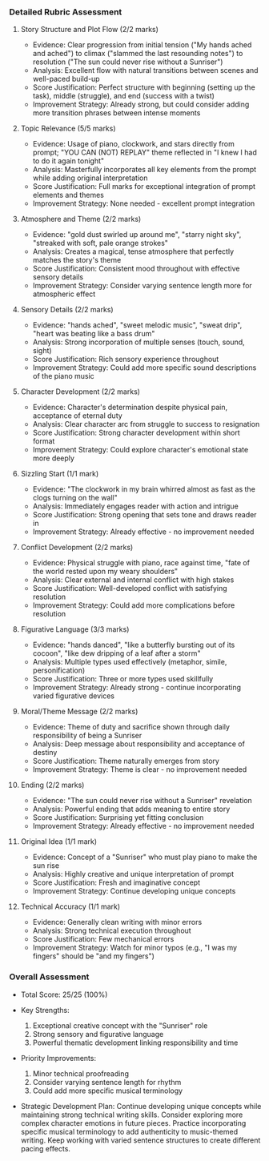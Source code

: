 ### Detailed Rubric Assessment

1. Story Structure and Plot Flow (2/2 marks)

   - Evidence: Clear progression from initial tension ("My hands ached and ached") to climax ("slammed the last resounding notes") to resolution ("The sun could never rise without a Sunriser")
   - Analysis: Excellent flow with natural transitions between scenes and well-paced build-up
   - Score Justification: Perfect structure with beginning (setting up the task), middle (struggle), and end (success with a twist)
   - Improvement Strategy: Already strong, but could consider adding more transition phrases between intense moments

2. Topic Relevance (5/5 marks)

   - Evidence: Usage of piano, clockwork, and stars directly from prompt; "YOU CAN (NOT) REPLAY" theme reflected in "I knew I had to do it again tonight"
   - Analysis: Masterfully incorporates all key elements from the prompt while adding original interpretation
   - Score Justification: Full marks for exceptional integration of prompt elements and themes
   - Improvement Strategy: None needed - excellent prompt integration

3. Atmosphere and Theme (2/2 marks)

   - Evidence: "gold dust swirled up around me", "starry night sky", "streaked with soft, pale orange strokes"
   - Analysis: Creates a magical, tense atmosphere that perfectly matches the story's theme
   - Score Justification: Consistent mood throughout with effective sensory details
   - Improvement Strategy: Consider varying sentence length more for atmospheric effect

4. Sensory Details (2/2 marks)

   - Evidence: "hands ached", "sweet melodic music", "sweat drip", "heart was beating like a bass drum"
   - Analysis: Strong incorporation of multiple senses (touch, sound, sight)
   - Score Justification: Rich sensory experience throughout
   - Improvement Strategy: Could add more specific sound descriptions of the piano music

5. Character Development (2/2 marks)

   - Evidence: Character's determination despite physical pain, acceptance of eternal duty
   - Analysis: Clear character arc from struggle to success to resignation
   - Score Justification: Strong character development within short format
   - Improvement Strategy: Could explore character's emotional state more deeply

6. Sizzling Start (1/1 mark)

   - Evidence: "The clockwork in my brain whirred almost as fast as the clogs turning on the wall"
   - Analysis: Immediately engages reader with action and intrigue
   - Score Justification: Strong opening that sets tone and draws reader in
   - Improvement Strategy: Already effective - no improvement needed

7. Conflict Development (2/2 marks)

   - Evidence: Physical struggle with piano, race against time, "fate of the world rested upon my weary shoulders"
   - Analysis: Clear external and internal conflict with high stakes
   - Score Justification: Well-developed conflict with satisfying resolution
   - Improvement Strategy: Could add more complications before resolution

8. Figurative Language (3/3 marks)

   - Evidence: "hands danced", "like a butterfly bursting out of its cocoon", "like dew dripping of a leaf after a storm"
   - Analysis: Multiple types used effectively (metaphor, simile, personification)
   - Score Justification: Three or more types used skillfully
   - Improvement Strategy: Already strong - continue incorporating varied figurative devices

9. Moral/Theme Message (2/2 marks)

   - Evidence: Theme of duty and sacrifice shown through daily responsibility of being a Sunriser
   - Analysis: Deep message about responsibility and acceptance of destiny
   - Score Justification: Theme naturally emerges from story
   - Improvement Strategy: Theme is clear - no improvement needed

10. Ending (2/2 marks)

    - Evidence: "The sun could never rise without a Sunriser" revelation
    - Analysis: Powerful ending that adds meaning to entire story
    - Score Justification: Surprising yet fitting conclusion
    - Improvement Strategy: Already effective - no improvement needed

11. Original Idea (1/1 mark)

    - Evidence: Concept of a "Sunriser" who must play piano to make the sun rise
    - Analysis: Highly creative and unique interpretation of prompt
    - Score Justification: Fresh and imaginative concept
    - Improvement Strategy: Continue developing unique concepts

12. Technical Accuracy (1/1 mark)
    - Evidence: Generally clean writing with minor errors
    - Analysis: Strong technical execution throughout
    - Score Justification: Few mechanical errors
    - Improvement Strategy: Watch for minor typos (e.g., "I was my fingers" should be "and my fingers")

### Overall Assessment

- Total Score: 25/25 (100%)
- Key Strengths:

  1. Exceptional creative concept with the "Sunriser" role
  2. Strong sensory and figurative language
  3. Powerful thematic development linking responsibility and time

- Priority Improvements:

  1. Minor technical proofreading
  2. Consider varying sentence length for rhythm
  3. Could add more specific musical terminology

- Strategic Development Plan:
  Continue developing unique concepts while maintaining strong technical writing skills. Consider exploring more complex character emotions in future pieces. Practice incorporating specific musical terminology to add authenticity to music-themed writing. Keep working with varied sentence structures to create different pacing effects.
